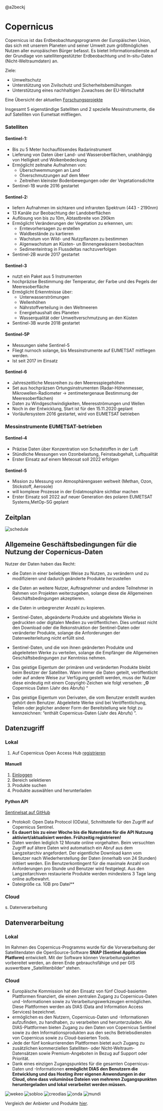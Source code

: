 @a2beckj
# Copernicus

Copernicus ist das Erdbeobachtungsprogramm der Europäischen Union, das sich mit unserem Planeten und seiner Umwelt zum größtmöglichen Nutzen aller europäischen Bürger befasst. Es bietet Informationsdienste auf der Grundlage von satellitengestützter Erdbeobachtung und In-situ-Daten (Nicht-Weltraumdaten) an.

Ziele:
* Umweltschutz
* Unterstützung von Zivilschutz und Sicherheitsbemühungen
* Unterstützung eines nachhaltigen Zuwachses der EU-Wirtschaft#

Eine Übersicht der aktuellen [Forschungsprojekte](https://www.copernicus.eu/en/documentation/research-projects)

Insgesamt 5 eigenständige Satelliten und 2 spezielle Messinstrumente, die auf Satelliten von Eumetsat mitfliegen.

### Satelliten
#### Sentinel-1:
* Bis zu 5 Meter hochauflösendes Radarinstrument
* Lieferung von Daten über Land- und Wasseroberflächen, unabhängig von Helligkeit und Wolkenbedeckung
* Ermöglicht zeitnahe Aufnahmen von: 
  - Überschwemmungen an Land
  - Ölverschmutzungen auf dem Meer
  - Zeitreihen kleinster Bodenbewegungen oder der Vegetationsdichte
* Sentinel-1B wurde 2016 gestartet
  
#### Sentinel-2:
* liefern Aufnahmen im sichtaren und infraroten Spektrum (443 - 2190nm)
* 13 Kanäle zur Beobachtung der Landoberflächen
* Auflösung von bis zu 10m, Abtastbreite von 290km
* Ermöglicht Veränderungen der Vegetation zu erkennen, um:
  - Erntevorhersagen zu erstellen
  - Waldbestände zu kartieren 
  - Wachstum von Wild- und Nutzpflanzen zu bestimmen
  - Algenwachstum an Küsten- un Binnengewässern beobachten
  - Sedimenteintrag in Flussdeltas nachzuverfolgen
* Sentinel-2B wurde 2017 gestartet

#### Sentinel-3
* nutzt ein Paket aus 5 Instrumenten
* hochpräzise Bestimmung der Temperatur, der Farbe und des Pegels der Meeresoberfläche
* Ermöglicht Erkenntnisse über:
  - Unterwasserströmungen
  - Wellenhöhen
  - Nährstoffverteilung in den Weltmeeren
  - Energiehaushalt des Planeten
  - Wasserqualität oder Umweltverschmutzung an den Küsten
* Sentinel-3B wurde 2018 gestartet

#### Sentinel-5P
* Messungen siehe Sentinel-5
* Fliegt nurnoch solange, bis Messinstrumente auf EUMETSAT mitfliegen werden.
* Ist seit 2017 im Einsatz

#### Sentinel-6
* Jahreszeitliche Messreihen zu den Meeresspiegehöhen
* Set aus hochpräzsen Ortungsinstrumenten (Radar-Höhenmesser, Mikrowellen-Radiometer -> zentimetergenaue Bestimmung der Meeresoberflächen)
* Daten zu Windgeschwindigkeiten, Meeresströmungen und Wellen
* Noch in der Entwicklung, Start ist für den 15.11.2020 geplant
* Vorläufersystem 2016 gestartet, wird von EUMETSAT betrieben


### Messinstrumente EUMETSAT-betrieben

#### Sentinel-4
* Präzise Daten über Konzentration von Schadstoffen in der Luft
* Stündliche Messungen von Ozonbelastung, Feinstaubgehalt, Luftqualität
* Erster Einsatz auf einem Meteosat soll 2022 erfolgen

#### Sentinel-5
* Mission zu Messung von Atmosphärengasen weltweit (Methan, Ozon, Stickstoff, Aerosole)
* will komplexe Prozesse in der Erdatmosphäre sichtbar machen
* Erster Einsatz soll 2022 auf neuer Generation des polaren EUMETSAT Systems,MetOp-SG geplant


## Zeitplan

![schedule](images/Schedule.png)


## Allgemeine Geschäftsbedingungen für die Nutzung der Copernicus-Daten
Nutzer der Daten haben das Recht:
* die Daten in einer beliebigen Weise zu Nutzen, zu verändern und zu modifizieren und dadurch geänderte Produkte herzustellen
* die Daten an weitere Nutzer, Auftragnehmer und andere Teilnehmer in Rahmen von Projekten weiterzugeben, solange diese die Allgemeinen Geschäftsbedingungen akzeptieren.
* die Daten in unbegrenzter Anzahl zu kopieren.
* Sentinel-Daten, abgeänderte Produkte und abgeleitete Werke in gedruckten oder digitalen Medien zu veröffentlichen. Dies umfasst nicht den Download oder die Rekonstruktion der Sentinel-Daten oder veränderter Produkte, solange die Anforderungen der Datenweiterleitung nicht erfüllt sind.
* Sentinel-Daten, und die von ihnen geänderten Produkte und abgeleiteten Werke zu verteilen, solange die Empfänger die Allgemeinen Geschäftsbedingungen zur Kenntniss nehmen.

* Das geistige Eigentum der primären und veränderten Produkte bleibt beim Besitzer der Satelliten. Wann immer die Daten geteilt, veröffentlicht oder auf andere Weise zur Verfügung gestellt werden, muss der Nutzer diese eindeutig mit einem Copyright-Zeichen wie folgt versehen: „© Copernicus Daten (Jahr des Abrufs) “
* Das geistige Eigentum von Derivaten, die vom Benutzer erstellt wurden
gehört dem Benutzer. Abgeleitete Werke sind bei Veröffentlichung, Teilen oder jeglicher anderer Form der Bereitstellung wie folgt zu kennzeichnen: “enthält Copernicus-Daten (Jahr des Abrufs) ”.


## Datenzugriff
### Lokal
1. Auf Copernicus Open Access Hub [registrieren](https://scihub.copernicus.eu/userguide/SelfRegistration)

#### Manuell
1. [Einloggen](https://scihub.copernicus.eu/dhus/#/home)
2. Bereich selektieren
3. Produkte suchen
4. Produkte auswählen und herunterladen

#### Python API
[Sentinelsat auf GitHub](https://github.com/sentinelsat/sentinelsat)

* Protokoll: Open Data Protocol (OData), Schnittstelle für den Zugriff auf Copernicus Sentinel.
* **Es dauert bis zu einer Woche bis die Nuterdaten für die API Nutzung aktiviert/aktualisiert werden. Frühzeitig registrieren!**
* Daten werden lediglich 12 Monate online vorgehalten. Beim versuchten Zugriff auf ältere Daten wird automatisch ein Abruf aus dem Langzeitarchiv angefordert. Der eigentliche Download kann vom Benutzer nach Wiederherstellung der Daten (innerhalb von 24 Stunden) initiiert werden. Ein Benutzerkontingent für die maximale Anzahl von Anforderungen pro Stunde und Benutzer wird festgelegt. Aus den Langzeitarchiven restaurierte Produkte werden mindestens 3 Tage lang online aufbewahrt.
* Dateigröße ca. 1GB pro Datei**

### Cloud

s. Datenverarbeitung

## Datenverarbeitung

### Lokal

Im Rahmen des Copernicus-Programms wurde für die Vorverarbeitung der Satellitendaten die OpenSource-Software **SNAP (Sentinel Application Platform)** entwickelt. Mit der Software können Verarbeitungsketten vorbereitet werden, an deren Ende gebrauchsfähige und per GIS auswertbare „Satellitenbilder“ stehen.

### Cloud

* Europäische Kommission hat den Einsatz von fünf Cloud-basierten Plattformen finanziert, die einen zentralen Zugang zu Copernicus-Daten und -Informationen sowie zu Verarbeitungswerkzeugen ermöglichen. Diese Plattformen werden als DIAS (Data and Information Access Services) bezeichnet.
* ermöglichen es den Nutzern, Copernicus-Daten und -Informationen aufzufinden, zu handhaben, zu verarbeiten und herunterzuladen. Alle DIAS-Plattformen bieten Zugang zu den Daten von Copernicus Sentinel sowie zu den Informationsprodukten aus den sechs Betriebsdiensten von Copernicus sowie zu Cloud-basierten Tools.
* Jede der fünf konkurrierenden Plattformen bietet auch Zugang zu zusätzlichen kommerziellen Satelliten- oder Nicht-Weltraum-Datensätzen sowie Premium-Angeboten in Bezug auf Support oder Priorität. 
* Dank eines einzigen Zugangspunktes für die gesamten Copernicus-Daten und -Informationen **ermöglicht DIAS den Benutzern die Entwicklung und das Hosting ihrer eigenen Anwendungen in der Cloud, ohne dass voluminöse Dateien von mehreren Zugangspunkten heruntergeladen und lokal verarbeitet werden müssen.** 

![wekeo](images/wekeo.png) ![sobloo](images/sobloo.png)  ![creodias](images/creodias.png) ![onda](images/onda.png) ![mundi](images/mundi.png) 

Vergleich der Anbieter und Produkte [hier](https://earsc.org/dias-comparison/).


